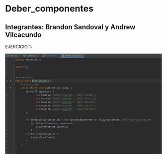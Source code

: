 # Deber_componentes
## Integrantes: Brandon Sandoval y Andrew Vilcacundo


EJERCICIO 1:

![](baseusuario1.png)

